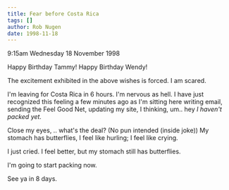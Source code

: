 ```yaml
---
title: Fear before Costa Rica
tags: []
author: Rob Nugen
date: 1998-11-18
---
```


<title></title>

<p class=date>9:15am Wednesday 18 November 1998</p>

<p>Happy Birthday Tammy!  Happy Birthday Wendy!

<p>The excitement exhibited in the above wishes is forced. I am scared.

<p>I'm leaving for Costa Rica in 6 hours.  I'm nervous as hell.  I have just recognized this feeling a few minutes ago as I'm sitting here writing email, sending the Feel Good Net, updating my site, I thinking, um.. hey <em>I haven't packed yet.</em>

<p>Close my eyes, .. what's the deal?  (No pun intended (inside joke)) My stomach has butterflies, I feel like hurling; I feel like crying.

<p>I just cried.  I feel better, but my stomach still has butterflies.

<p>I'm going to start packing now.

<p>See ya in 8 days.
</p>
